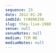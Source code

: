 ```yaml
---
sequence: 23
date: 2012-01-20
imdbId: tt0096256
slug: they-live-1988
venue: null
venueNotes: null
medium: TCM HD
mediumNotes: null
---
```

